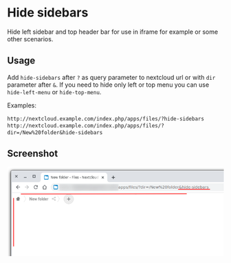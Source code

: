 # Hide sidebars

Hide left sidebar and top header bar for use in iframe for example or some other scenarios.

## Usage 
Add `hide-sidebars` after `?` as query parameter to nextcloud url or with `dir` parameter after `&`.
If you need to hide only left or top menu you can use `hide-left-menu` or `hide-top-menu`.

Examples:
```
http://nextcloud.example.com/index.php/apps/files/?hide-sidebars
http://nextcloud.example.com/index.php/apps/files/?dir=/New%20folder&hide-sidebars
```

## Screenshot
![Tab view in sidebar](.readme/hidesidebars.png)
